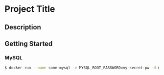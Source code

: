 # Project Title

## Description


## Getting Started

### MySQL

```bash
$ docker run --name some-mysql -e MYSQL_ROOT_PASSWORD=my-secret-pw -d mysql:tag
```